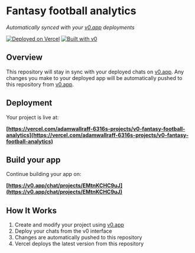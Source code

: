 # Fantasy football analytics

*Automatically synced with your [v0.app](https://v0.app) deployments*

[![Deployed on Vercel](https://img.shields.io/badge/Deployed%20on-Vercel-black?style=for-the-badge&logo=vercel)](https://vercel.com/adamwallraff-6316s-projects/v0-fantasy-football-analytics)
[![Built with v0](https://img.shields.io/badge/Built%20with-v0.app-black?style=for-the-badge)](https://v0.app/chat/projects/EMtnKCHC9uJ)

## Overview

This repository will stay in sync with your deployed chats on [v0.app](https://v0.app).
Any changes you make to your deployed app will be automatically pushed to this repository from [v0.app](https://v0.app).

## Deployment

Your project is live at:

**[https://vercel.com/adamwallraff-6316s-projects/v0-fantasy-football-analytics](https://vercel.com/adamwallraff-6316s-projects/v0-fantasy-football-analytics)**

## Build your app

Continue building your app on:

**[https://v0.app/chat/projects/EMtnKCHC9uJ](https://v0.app/chat/projects/EMtnKCHC9uJ)**

## How It Works

1. Create and modify your project using [v0.app](https://v0.app)
2. Deploy your chats from the v0 interface
3. Changes are automatically pushed to this repository
4. Vercel deploys the latest version from this repository
